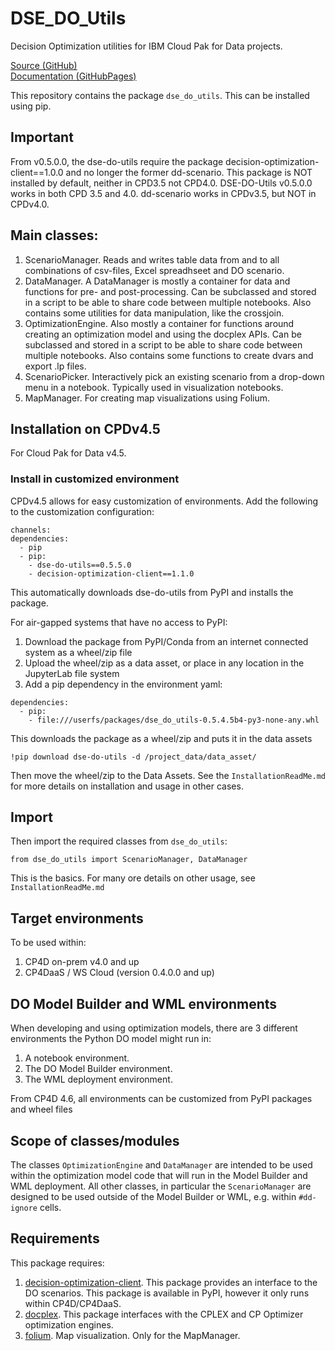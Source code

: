 # DSE_DO_Utils
Decision Optimization utilities for IBM Cloud Pak for Data projects.

[Source (GitHub)](https://github.com/IBM/dse-decision-optimization-utilities)<br>
[Documentation (GitHubPages)](https://ibm.github.io/dse-decision-optimization-utilities/)

This repository contains the package `dse_do_utils`. This can be installed using pip.

## Important
From v0.5.0.0, the dse-do-utils require the package decision-optimization-client==1.0.0 and no longer the former dd-scenario.
This package is NOT installed by default, neither in CPD3.5 not CPD4.0.
DSE-DO-Utils v0.5.0.0 works in both CPD 3.5 and 4.0.
dd-scenario works in CPDv3.5, but NOT in CPDv4.0.

## Main classes:
1. ScenarioManager. Reads and writes table data from and to all combinations of csv-files, Excel spreadhseet and DO scenario.
2. DataManager. A DataManager is mostly a container for data and functions for pre- and post-processing. 
Can be subclassed and stored in a script to be able to share code between multiple notebooks. 
Also contains some utilities for data manipulation, like the crossjoin.
3. OptimizationEngine. Also mostly a container for functions around creating an optimization model and using the docplex APIs. 
Can be subclassed and stored in a script to be able to share code between multiple notebooks.
Also contains some functions to create dvars and export .lp files.
4. ScenarioPicker. Interactively pick an existing scenario from a drop-down menu in a notebook. Typically used in visualization notebooks. 
5. MapManager. For creating map visualizations using Folium.

## Installation on CPDv4.5
For Cloud Pak for Data v4.5.

### Install in customized environment
CPDv4.5 allows for easy customization of environments.
Add the following to the customization configuration:

```
channels:
dependencies:
  - pip
  - pip:
    - dse-do-utils==0.5.5.0
    - decision-optimization-client==1.1.0
```
This automatically downloads dse-do-utils from PyPI and installs the package.


For air-gapped systems that have no access to PyPI:
1. Download the package from PyPI/Conda from an internet connected system as a wheel/zip file
2. Upload the wheel/zip as a data asset, or place in any location in the JupyterLab file system
3. Add a pip dependency in the environment yaml:

```
dependencies:
  - pip:
    - file:///userfs/packages/dse_do_utils-0.5.4.5b4-py3-none-any.whl
```

This downloads the package as a wheel/zip and puts it in the data assets
```
!pip download dse-do-utils -d /project_data/data_asset/
```
Then move the wheel/zip to the Data Assets. 
See the `InstallationReadMe.md` for more details on installation and usage in other cases.

## Import
Then import the required classes from  `dse_do_utils`:
```
from dse_do_utils import ScenarioManager, DataManager
```
This is the basics. For many ore details on other usage, see `InstallationReadMe.md` 

## Target environments
To be used within:
1. CP4D on-prem v4.0 and up
4. CP4DaaS / WS Cloud (version 0.4.0.0 and up)

## DO Model Builder and WML environments
When developing and using optimization models, there are 3 different environments the Python DO model might run in:
1. A notebook environment. 
2. The DO Model Builder environment.
3. The WML deployment environment.

From CP4D 4.6, all environments can be customized from PyPI packages and wheel files

## Scope of classes/modules
The classes `OptimizationEngine` and  `DataManager` are intended to be used within the optimization model code 
that will run in the Model Builder and WML deployment. All other classes, in particular the `ScenarioManager` are 
designed to be used outside of the Model Builder or WML, e.g. within `#dd-ignore` cells.

## Requirements
This package requires:
1. [decision-optimization-client](https://ibmdecisionoptimization.github.io/decision-optimization-client-doc/). This package provides an interface to the DO scenarios. 
This package is available in PyPI, however it only runs within CP4D/CP4DaaS.
2. [docplex](http://ibmdecisionoptimization.github.io/docplex-doc/mp/index.html). This package interfaces with the CPLEX and CP Optimizer optimization engines.
3. [folium](https://github.com/python-visualization/folium). Map visualization. Only for the MapManager.